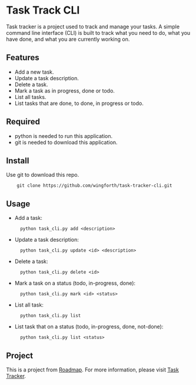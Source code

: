 # Task Track CLI

Task tracker is a project used to track and manage your tasks. A simple command line interface (CLI) is built to track what you need to do, what you have done, and what you are currently working on.

## Features

- Add a new task.
- Update a task description.
- Delete a task.
- Mark a task as in progress, done or todo.
- List all tasks.
- List tasks that are done, to done, in progress or todo.

## Required

- python is needed to run this application.
- git is needed to download this application.

## Install

Use git to download this repo.

        git clone https://github.com/wingforth/task-tracker-cli.git

## Usage

- Add a task:

        python task_cli.py add <description>

- Update a task description:

        python task_cli.py update <id> <description>

- Delete a task:

        python task_cli.py delete <id>

- Mark a task on a status (todo, in-progress, done):

        python task_cli.py mark <id> <status>

- List all task:

        python task_cli.py list

- List task that on a status (todo, in-progress, done, not-done):

        python task_cli.py list <status>

## Project

This is a project from [Roadmap](https://roadmap.sh). For more information, please visit [Task Tracker](https://roadmap.sh/projects/task-tracker).
